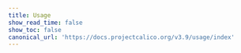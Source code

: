 ```yaml
---
title: Usage
show_read_time: false
show_toc: false
canonical_url: 'https://docs.projectcalico.org/v3.9/usage/index'
---
```

